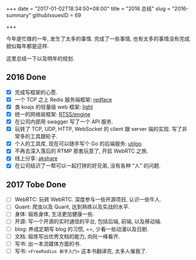 +++
date = "2017-01-02T18:34:50+08:00"
title = "2016 总结"
slug = "2016-summary"
githubIssuesID = 69

+++

今年是忙碌的一年, 发生了太多的事情. 完成了一些事情, 也有太多的事情没有完成. 貌似每年都是这样.

这里总结一下以及明年的规划.

## 2016 Done
- [x] 完成写框架的心愿.
- [x] 一个 TCP 之上 Redis 服务端框架: [redface](https://github.com/Akagi201/redface)
- [x] 类 koajs 的轻量级 web 框架: [light](https://github.com/Akagi201/light)
- [x] 统一的网络层框架: [RTSS/engine](https://github.com/osrtss/engine)
- [x] 在公司内部用 swagger 写了一个 API 服务.
- [x] 玩转了 TCP, UDP, HTTP, WebSocket 的 client 跟 server 端的实现. 写了非常多的工具跟轮子.
- [x] 个人的工具库, 现在可以随手写个 Go 的后端服务: [utilgo](https://github.com/Akagi201/utilgo)
- [x] 不再去深入落后的 RTMP 那套玩意了, 开启 WebRTC 之旅.
- [x] 线上分享: [akshare](https://github.com/Akagi201/akshare)
- [x] 在公司结识了一帮可以一起打拼的好兄弟, 没有各种 "人" 的问题.

## 2017 Tobe Done
- [ ] WebRTC: 玩转 WebRTC. 深度参与一些开源项目, 认识一些牛人.
- [ ] Quant: 爬虫以及 Quant, 达到熟练以及实战的水平.
- [ ] 身体: 锻炼身体, 生活更加健康一些.
- [ ] 开源: 写一个开源的实时通信的平台, 包括后端, 前端, 以及移动端.
- [ ] blog: 养成定期写 blog 的习惯, ==, 少看一些动漫以及日剧.
- [ ] 文档: 锻炼写出优秀文档的能力, 向阮一峰看齐.
- [ ] 写书: 出一本流媒体方面的书.
- [ ] 写书: `<FreeRadius 新手入门>` 这本书翻译完, 太多人催我了.
